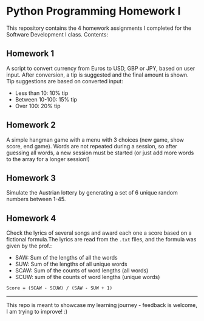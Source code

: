 # Python Programming Homework I
This repository contains the 4 homework assignments I completed for the Software Development I class. Contents:

## Homework 1
A script to convert currency from Euros to USD, GBP or JPY, based on user input. After conversion, a tip is suggested and the final amount is shown. Tip suggestions are based on converted input:
- Less than 10: 10% tip
- Between 10-100: 15% tip
- Over 100: 20% tip

## Homework 2
A simple hangman game with a menu with 3 choices (new game, show score, end game). Words are not repeated during a session, so after guessing all words, a new session must be started (or just add more words to the array for a longer session!)

## Homework 3
Simulate the Austrian lottery by generating a set of 6 unique random numbers between 1-45.
    
## Homework 4
Check the lyrics of several songs and award each one a score based on a fictional formula.The lyrics are read from the `.txt` files, and the formula was given by the prof.:
- SAW: Sum of the lengths of all the words
- SUW: Sum of the lengths of all unique words
- SCAW: Sum of the counts of word lengths (all words)
- SCUW: sum of the counts of word lengths (unique words)

`Score = (SCAW - SCUW) / (SAW - SUW + 1)` 

---
This repo is meant to showcase my learning journey - feedback is welcome, I am trying to improve! :)

